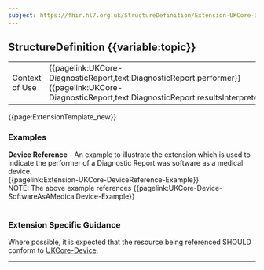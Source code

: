 ```yaml
---
subject: https://fhir.hl7.org.uk/StructureDefinition/Extension-UKCore-DeviceReference
---
```

## StructureDefinition {{variable:topic}}

<table id="addToTranspose">
<tr><td>Context of Use</td>
<td>{{pagelink:UKCore-DiagnosticReport,text:DiagnosticReport.performer}}<br>
{{pagelink:UKCore-DiagnosticReport,text:DiagnosticReport.resultsInterpreter}}</td>
</tr>
</table>

{{page:ExtensionTemplate_new}}

<div id="Examples" class="tabcontent">
  <h3>Examples</h3>
  <b>Device Reference</b> - An example to illustrate the extension which is used to indicate the performer of a Diagnostic Report was software as a medical device.<br>
  {{pagelink:Extension-UKCore-DeviceReference-Example}}<br>
  NOTE: The above example references {{pagelink:UKCore-Device-SoftwareAsAMedicalDevice-Example}}
  <br><br>
</div>

<h3 id="guidance-devicereference">Extension Specific Guidance</h3>

Where possible, it is expected that the resource being referenced SHOULD conform to [UKCore-Device](https://simplifier.net/guide/UKCoreImplementationGuideAssetsinDevelopment/Home/ProfilesandExtensions/Profile-UKCore-Device).

---